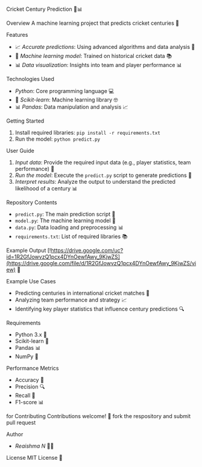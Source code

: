 

Cricket Century Prediction 🏏📊

Overview
A machine learning project that predicts cricket centuries 🎯

Features
- 📈 *Accurate predictions*: Using advanced algorithms and data analysis 🤖
- 🤖 *Machine learning model*: Trained on historical cricket data 📚
- 📊 *Data visualization*: Insights into team and player performance 📊

Technologies Used
-  *Python*: Core programming language 💻
- 🤖 *Scikit-learn*: Machine learning library 🤓
- 📊 *Pandas*: Data manipulation and analysis 📈

Getting Started
1. Install required libraries: `pip install -r requirements.txt`
2. Run the model: `python predict.py`

User Guide
1. *Input data*: Provide the required input data (e.g., player statistics, team performance) 📝
2. *Run the model*: Execute the `predict.py` script to generate predictions 🚀
3. *Interpret results*: Analyze the output to understand the predicted likelihood of a century 📊

Repository Contents
- `predict.py`: The main prediction script 📄
- `model.py`: The machine learning model 🤖
- `data.py`: Data loading and preprocessing 📊
- `requirements.txt`: List of required libraries 📚

Example Output
[!https://drive.google.com/uc?id=1R2GfJowvzQ1pcx4DYnOewfAwy_9KjwZS](https://drive.google.com/file/d/1R2GfJowvzQ1pcx4DYnOewfAwy_9KjwZS/view) 🎥

Example Use Cases
- Predicting centuries in international cricket matches 🏏
- Analyzing team performance and strategy 📈
- Identifying key player statistics that influence century predictions 🔍

Requirements
- Python 3.x 🐍
- Scikit-learn 🤖
- Pandas 📊
- NumPy 🔢

Performance Metrics
- Accuracy 🎯
- Precision 🔍
- Recall 📝
- F1-score 📊

for Contributing
Contributions welcome! 🌟 fork the respository and submit pull  request 

Author
- *Reaishma N* 🙋‍♀️

License
MIT License 📄

